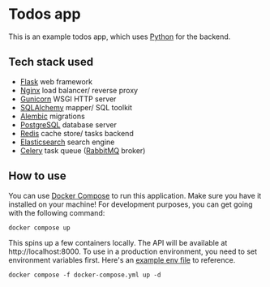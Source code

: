 # Todos app
This is an example todos app, which uses [Python](https://python.org) for the backend.

## Tech stack used
- [Flask](https://github.com/pallets/flask) web framework
- [Nginx](https://github.com/nginx/nginx) load balancer/ reverse proxy
- [Gunicorn](https://github.com/benoitc/gunicorn) WSGI HTTP server
- [SQLAlchemy](https://github.com/sqlalchemy/sqlalchemy) mapper/ SQL toolkit
- [Alembic](https://github.com/sqlalchemy/alembic) migrations
- [PostgreSQL](https://github.com/postgres/postgres) database server
- [Redis](https://github.com/redis/redis) cache store/ tasks backend
- [Elasticsearch](https://github.com/elastic/elasticsearch) search engine
- [Celery](https://github.com/celery/celery) task queue
  ([RabbitMQ](https://github.com/rabbitmq/rabbitmq-server) broker)

## How to use
You can use [Docker Compose](https://github.com/docker/compose) to run this application.
Make sure you have it installed on your machine! For development purposes, you can get
going with the following command:
```text
docker compose up
```
This spins up a few containers locally. The API will be available at
http://localhost:8000. To use in a production environment, you need to set environment
variables first. Here's an [example env file](example.env) to reference.
```text
docker compose -f docker-compose.yml up -d
```
